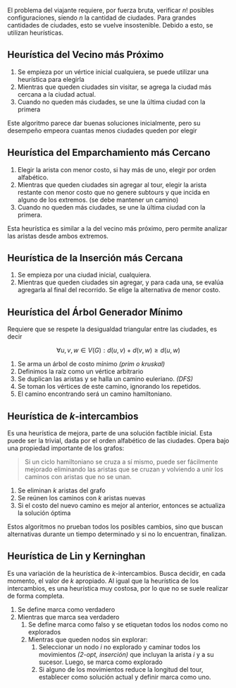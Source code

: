 El problema del viajante requiere, por fuerza bruta, verificar $n!$ posibles configuraciones, siendo $n$ la cantidad de ciudades. Para grandes cantidades de ciudades, esto se vuelve insostenible. Debido a esto, se utilizan heurísticas.

## Heurística del Vecino más Próximo

1. Se empieza por un vértice inicial cualquiera, se puede utilizar una heurística para elegirla
2. Mientras que queden ciudades sin visitar, se agrega la ciudad más cercana a la ciudad actual.
3. Cuando no queden más ciudades, se une la última ciudad con la primera

Este algoritmo parece dar buenas soluciones inicialmente, pero su desempeño empeora cuantas menos ciudades queden por elegir

## Heurística del Emparchamiento más Cercano

1. Elegir la arista con menor costo, si hay más de uno, elegir por orden alfabético.
2. Mientras que queden ciudades sin agregar al tour, elegir la arista restante con menor costo que no genere subtours y que incida en alguno de los extremos. (se debe mantener un camino)
3. Cuando no queden más ciudades, se une la última ciudad con la primera.

Esta heurística es similar a la del vecino más próximo, pero permite analizar las aristas desde ambos extremos.

## Heurística de la Inserción más Cercana

1. Se empieza por una ciudad inicial, cualquiera.
2. Mientras que queden ciudades sin agregar, y para cada una, se evalúa agregarla al final del recorrido. Se elige la alternativa de menor costo.

## Heurística del Árbol Generador Mínimo

Requiere que se respete la desigualdad triangular entre las ciudades, es decir

$$
\forall u,v,w \in V(G): d(u,v) + d (v,w) \geq d(u,w)
$$

1. Se arma un árbol de costo mínimo *(prim o kruskal)*
2. Definimos la raíz como un vértice arbitrario
3. Se duplican las aristas y se halla un camino euleriano. *(DFS)*
4. Se toman los vértices de este camino, ignorando los repetidos.
5. El camino encontrando será un camino hamiltoniano.

## Heurística de $k$-intercambios

Es una heurística de mejora, parte de una solución factible inicial. Esta puede ser la trivial, dada por el orden alfabético de las ciudades. Opera bajo una propiedad importante de los grafos:

> Si un ciclo hamiltoniano se cruza a sí mismo, puede ser fácilmente mejorado eliminando las aristas que se cruzan y volviendo a unir los caminos con aristas que no se unan.

1. Se eliminan $k$ aristas del grafo
2. Se reúnen los caminos con $k$ aristas nuevas
3. Si el costo del nuevo camino es mejor al anterior, entonces se actualiza la solución óptima

Estos algoritmos no prueban todos los posibles cambios, sino que buscan alternativas durante un tiempo determinado y si no lo encuentran, finalizan.

## Heurística de Lin y Kerninghan

Es una variación de la heurística de $k$-intercambios. Busca decidir, en cada momento, el valor de $k$ apropiado. Al igual que la heurística de los intercambios, es una heurística muy costosa, por lo que no se suele realizar de forma completa.

1. Se define marca como verdadero
2. Mientras que marca sea verdadero
	1. Se define marca como falso y se etiquetan todos los nodos como no explorados
	2. Mientras que queden nodos sin explorar:
		1. Seleccionar un nodo $i$ no explorado y caminar todos los movimientos *(2-opt, inserción)* que incluyan la arista $i$ y a su sucesor. Luego, se marca como explorado
		2. Si alguno de los movimientos reduce la longitud del tour, establecer como solución actual y definir marca como uno.
